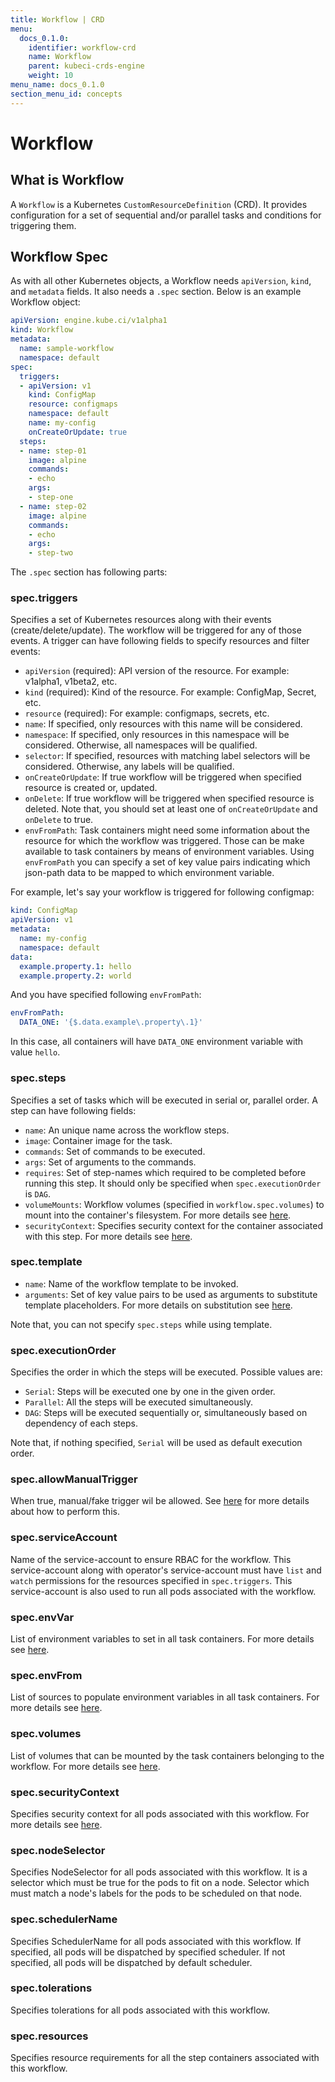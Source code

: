 ```yaml
---
title: Workflow | CRD
menu:
  docs_0.1.0:
    identifier: workflow-crd
    name: Workflow
    parent: kubeci-crds-engine
    weight: 10
menu_name: docs_0.1.0
section_menu_id: concepts
---
```


# Workflow

## What is Workflow

A `Workflow` is a Kubernetes `CustomResourceDefinition` (CRD). It provides configuration for a set of sequential and/or parallel tasks and conditions for triggering them.

## Workflow Spec

As with all other Kubernetes objects, a Workflow needs `apiVersion`, `kind`, and `metadata` fields. It also needs a `.spec` section. Below is an example Workflow object:

```yaml
apiVersion: engine.kube.ci/v1alpha1
kind: Workflow
metadata:
  name: sample-workflow
  namespace: default
spec:
  triggers:
  - apiVersion: v1
    kind: ConfigMap
    resource: configmaps
    namespace: default
    name: my-config
    onCreateOrUpdate: true
  steps:
  - name: step-01
    image: alpine
    commands:
    - echo
    args:
    - step-one
  - name: step-02
    image: alpine
    commands:
    - echo
    args:
    - step-two
```

The `.spec` section has following parts:

### spec.triggers

Specifies a set of Kubernetes resources along with their events (create/delete/update). The workflow will be triggered for any of those events. A trigger can have following fields to specify resources and filter events:

- `apiVersion` (required): API version of the resource. For example: v1alpha1, v1beta2, etc.
- `kind` (required): Kind of the resource. For example: ConfigMap, Secret, etc.
- `resource` (required): For example: configmaps, secrets, etc.
- `name`: If specified, only resources with this name will be considered.
- `namespace`: If specified, only resources in this namespace will be considered. Otherwise, all namespaces will be qualified.
- `selector`: If specified, resources with matching label selectors will be considered. Otherwise, any labels will be qualified.
- `onCreateOrUpdate`: If true workflow will be triggered when specified resource is created or, updated.
- `onDelete`: If true workflow will be triggered when specified resource is deleted. Note that, you should set at least one of `onCreateOrUpdate` and `onDelete` to true.
- `envFromPath`: Task containers might need some information about the resource for which the workflow was triggered. Those can be make available to task containers by means of environment variables. Using `envFromPath` you can specify a set of key value pairs indicating which json-path data to be mapped to which environment variable.

For example, let's say your workflow is triggered for following configmap:

```yaml
kind: ConfigMap
apiVersion: v1
metadata:
  name: my-config
  namespace: default
data:
  example.property.1: hello
  example.property.2: world
```

And you have specified following `envFromPath`:

```yaml
envFromPath:
  DATA_ONE: '{$.data.example\.property\.1}'
```

In this case, all containers will have `DATA_ONE` environment variable with value `hello`.

### spec.steps

Specifies a set of tasks which will be executed in serial or, parallel order. A step can have following fields:

- `name`: An unique name across the workflow steps.
- `image`: Container image for the task.
- `commands`: Set of commands to be executed.
- `args`: Set of arguments to the commands.
- `requires`: Set of step-names which required to be completed before running this step. It should only be specified when `spec.executionOrder` is `DAG`.
- `volumeMounts`: Workflow volumes (specified in `workflow.spec.volumes`) to mount into the container's filesystem. For more details see [here](https://kubernetes.io/docs/reference/generated/kubernetes-api/v1.11/#volumemount-v1-core).
- `securityContext`: Specifies security context for the container associated with this step. For more details see [here](https://kubernetes.io/docs/reference/generated/kubernetes-api/v1.13/#securitycontext-v1-core).

### spec.template

- `name`: Name of the workflow template to be invoked.
- `arguments`: Set of key value pairs to be used as arguments to substitute template placeholders. For more details on substitution see [here](https://github.com/drone/docs/blob/v0.8.0/content/usage/config/substitution.md).

Note that, you can not specify `spec.steps` while using template.

### spec.executionOrder

Specifies the order in which the steps will be executed. Possible values are:

- `Serial`: Steps will be executed one by one in the given order.
- `Parallel`: All the steps will be executed simultaneously.
- `DAG`: Steps will be executed sequentially or, simultaneously based on dependency of each steps.

Note that, if nothing specified, `Serial` will be used as default execution order.

### spec.allowManualTrigger

When true, manual/fake trigger wil be allowed. See [here](/docs/0.1.0/guides/engine/basics/manual_trigger) for more details about how to perform this.

### spec.serviceAccount

Name of the service-account to ensure RBAC for the workflow. This service-account along with operator's service-account must have `list` and `watch` permissions for the resources specified in `spec.triggers`. This service-account is also used to run all pods associated with the workflow.

### spec.envVar

List of environment variables to set in all task containers. For more details see [here](https://kubernetes.io/docs/reference/generated/kubernetes-api/v1.11/#envvar-v1-core).

### spec.envFrom

List of sources to populate environment variables in all task containers. For more details see [here](https://kubernetes.io/docs/reference/generated/kubernetes-api/v1.11/#envfromsource-v1-core).

### spec.volumes

List of volumes that can be mounted by the task containers belonging to the workflow. For more details see [here](https://kubernetes.io/docs/reference/generated/kubernetes-api/v1.11/#volume-v1-core).

### spec.securityContext

Specifies security context for all pods associated with this workflow. For more details see [here](https://kubernetes.io/docs/reference/generated/kubernetes-api/v1.13/#podsecuritycontext-v1-core).

### spec.nodeSelector

Specifies NodeSelector for all pods associated with this workflow. It is a selector which must be true for the pods to fit on a node. Selector which must match a node's labels for the pods to be scheduled on that node.

### spec.schedulerName

Specifies SchedulerName for all pods associated with this workflow. If specified, all pods will be dispatched by specified scheduler. If not specified, all pods will be dispatched by default scheduler.

### spec.tolerations

Specifies tolerations for all pods associated with this workflow.

### spec.resources

Specifies resource requirements for all the step containers associated with this workflow.
